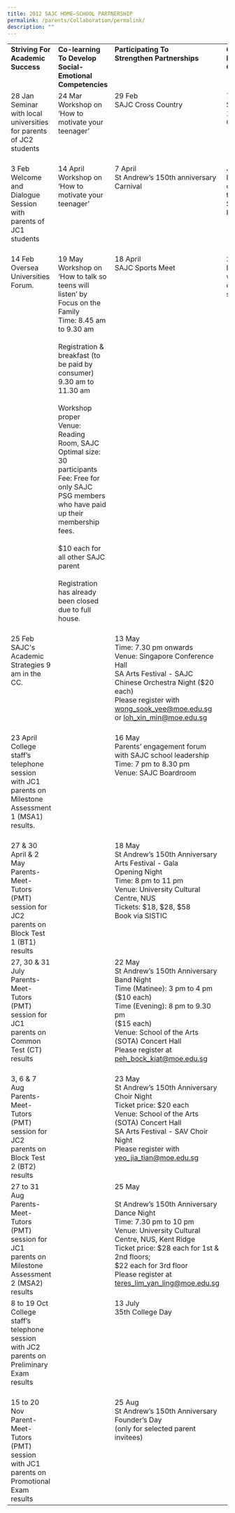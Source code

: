 ```yaml
---
title: 2012 SAJC HOME–SCHOOL PARTNERSHIP
permalink: /parents/Collaboration/permalink/
description: ""
---
```


<table class="iveo_table ives_tab_simple3 ive_eobj_center">
<tbody>
<tr>
<td valign="top" width="243"><strong>Striving For Academic Success</strong></td>
<td valign="top" width="246"><strong>Co-learning To Develop Social-Emotional Competencies</strong></td>
<td valign="top" width="236">
<div><strong>Participating To</strong></div>
<div><strong>Strengthen Partnerships</strong></div>
</td>
<td valign="top" width="220"><strong>Contributing To Broaden Opportunities</strong></td>
</tr>
<tr>
<td valign="top" width="243">
<div>28 Jan</div>
<div>Seminar with local universities for parents of JC2 students</div>
<div>&nbsp;</div>
</td>
<td valign="top" width="246">
<div>24 Mar</div>
<div>Workshop on &lsquo;How to motivate your teenager&rsquo;</div>
</td>
<td valign="top" width="236">
<div>29 Feb</div>
<div>SAJC Cross Country</div>
</td>
<td valign="top" width="220">
<div>7 April</div>
<div>St Andrew&rsquo;s 150thanniversary Carnival</div>
</td>
</tr>
<tr>
<td valign="top" width="243">
<div>3 Feb</div>
<div>Welcome and Dialogue Session with parents of JC1 students</div>
<div>&nbsp;</div>
</td>
<td valign="top" width="246">
<div>14 April</div>
<div>Workshop on &lsquo;How to motivate your teenager&rsquo;</div>
</td>
<td valign="top" width="236">
<div>7 April</div>
<div>St Andrew&rsquo;s 150th anniversary Carnival</div>
</td>
<td valign="top" width="220">
<div>July - Sep</div>
<div>Parent&rsquo;s contribution to the SAJC Night Study Programme</div>
</td>
</tr>
<tr>
<td valign="top" width="243">
<div>14 Feb</div>
<div>Oversea Universities Forum.</div>
</td>
<td valign="top" width="246">
<div>19 May</div>
<div>Workshop on &lsquo;How to talk so teens will listen&rsquo; by Focus on the Family</div>
<div>Time: 8.45 am to 9.30 am</div>
<div>&nbsp;</div>
<div>Registration &amp; breakfast (to be paid by consumer)</div>
<div>9.30 am to 11.30 am</div>
<div>&nbsp;</div>
<div>Workshop proper</div>
<div>Venue: Reading Room, SAJC</div>
<div>Optimal size: 30 participants</div>
<div>Fee: Free for only SAJC PSG members who have paid up their membership fees.</div>
<div>&nbsp;</div>
<div>$10 each for all other SAJC parent</div>
<div>&nbsp;</div>
<div>Registration has already been closed due to full house.</div>
<div>&nbsp;</div>
</td>
<td valign="top" width="236">
<div>18 April</div>
<div>SAJC Sports Meet</div>
</td>
<td valign="top" width="220">
<div>26 Nov - 6 Dec</div>
<div>Parents&rsquo; hosting work shadowing opportunities for students.</div>
</td>
</tr>
<tr>
<td valign="top" width="243">
<div>25 Feb</div>
<div>SAJC's Academic Strategies 9 am in the CC.</div>
</td>
<td valign="top" width="246">&nbsp;</td>
<td valign="top" width="236">
<div>13 May</div>
<div>Time: 7.30 pm onwards</div>
<div>Venue: Singapore Conference Hall</div>
<div>SA Arts Festival - SAJC Chinese Orchestra Night ($20 each)</div>
<div>Please register with</div>
<div><a href="mailto:wong_sook_yee@moe.edu.sg" target="">wong_sook_yee@moe.edu.sg</a>&nbsp;</div>
<div>or&nbsp;<a href="mailto:loh_xin_min@moe.edu.sg" target="">loh_xin_min@moe.edu.sg</a></div>
<div>&nbsp;</div>
</td>
<td valign="top" width="220">&nbsp;</td>
</tr>
<tr>
<td valign="top" width="243">
<div>23 April</div>
<div>College staff&rsquo;s telephone session with JC1 parents on Milestone Assessment 1 (MSA1) results.</div>
<div>&nbsp;</div>
</td>
<td valign="top" width="246">&nbsp;</td>
<td valign="top" width="236">
<div>16 May</div>
<div>Parents&rsquo; engagement forum with SAJC school leadership</div>
<div>Time: 7 pm to 8.30 pm</div>
<div>Venue: SAJC Boardroom</div>
</td>
<td valign="top" width="220">&nbsp;</td>
</tr>
<tr>
<td valign="top" width="243">
<div>27 &amp; 30 April &amp; 2 May</div>
<div>Parents-Meet-Tutors (PMT) session for JC2 parents on Block Test 1 (BT1) results</div>
</td>
<td valign="top" width="246">&nbsp;</td>
<td valign="top" width="236">
<div>18 May</div>
<div>St Andrew&rsquo;s 150th Anniversary Arts Festival - Gala</div>
<div>Opening Night</div>
<div>Time: 8 pm to 11 pm</div>
<div>Venue: University Cultural Centre, NUS</div>
<div>Tickets: $18, $28, $58</div>
<div>Book via SISTIC</div>
<div>&nbsp;</div>
</td>
<td valign="top" width="220">&nbsp;</td>
</tr>
<tr>
<td valign="top" width="243">
<div>27, 30 &amp; 31 July</div>
<div>Parents-Meet-Tutors (PMT) session for JC1 parents on Common Test (CT) results</div>
</td>
<td valign="top" width="246">&nbsp;</td>
<td valign="top" width="236">
<div>22 May</div>
<div>St Andrew&rsquo;s 150th Anniversary Band Night</div>
<div>Time (Matinee): 3 pm to 4 pm</div>
<div>($10 each)</div>
<div>Time (Evening): 8 pm to 9.30 pm</div>
<div>($15 each)</div>
<div>Venue: School of the Arts (SOTA) Concert Hall</div>
<div>Please register at</div>
<div><a href="mailto:peh_bock_kiat@moe.edu.sg" target="">peh_bock_kiat@moe.edu.sg</a></div>
<div>&nbsp;</div>
</td>
<td valign="top" width="220">&nbsp;</td>
</tr>
<tr>
<td valign="top" width="243">
<div>3, 6 &amp; 7 Aug</div>
<div>Parents-Meet-Tutors (PMT) session for JC2 parents on Block Test 2 (BT2) results</div>
</td>
<td valign="top" width="246">&nbsp;</td>
<td valign="top" width="236">
<div>23 May</div>
<div>St Andrew&rsquo;s 150th Anniversary Choir Night</div>
<div>Ticket price: $20 each</div>
<div>Venue: School of the Arts (SOTA) Concert Hall</div>
<div>SA Arts Festival - SAV Choir Night</div>
<div>Please register with</div>
<div><a href="mailto:yeo_jia_tian@moe.edu.sg" target="">yeo_jia_tian@moe.edu.sg</a></div>
<div>&nbsp;</div>
</td>
<td valign="top" width="220">&nbsp;</td>
</tr>
<tr>
<td valign="top" width="243">
<div>27 to 31 Aug</div>
<div>Parents-Meet-Tutors (PMT) session for JC1 parents on Milestone Assessment 2 (MSA2) results</div>
</td>
<td valign="top" width="246">&nbsp;</td>
<td valign="top" width="236">
<div>25 May</div>
<div>&nbsp;</div>
<div>St Andrew&rsquo;s 150th Anniversary Dance Night</div>
<div>Time: 7.30 pm to 10 pm</div>
<div>Venue: University Cultural Centre, NUS, Kent Ridge</div>
<div>Ticket price: $28 each for 1st &amp; 2nd floors;</div>
<div>$22 each for 3rd floor</div>
<div>Please register at</div>
<div><a href="mailto:teres_lim_yan_ling@moe.edu.sg" target="">teres_lim_yan_ling@moe.edu.sg</a></div>
<div>&nbsp;</div>
</td>
<td valign="top" width="220">&nbsp;</td>
</tr>
<tr>
<td valign="top" width="243">
<div>8 to 19 Oct</div>
<div>College staff&rsquo;s telephone session with JC2 parents on Preliminary Exam results</div>
<div>&nbsp;</div>
</td>
<td valign="top" width="246">&nbsp;</td>
<td valign="top" width="236">
<div>13 July</div>
<div>35th College Day</div>
<div>&nbsp;</div>
</td>
<td valign="top" width="220">&nbsp;</td>
</tr>
<tr>
<td valign="top" width="243">
<div>15 to 20 Nov</div>
<div>Parent-Meet-Tutors (PMT) session with JC1 parents on Promotional Exam results</div>
</td>
<td valign="top" width="246">&nbsp;</td>
<td valign="top" width="236">
<div>25 Aug</div>
<div>St Andrew&rsquo;s 150th Anniversary Founder&rsquo;s Day</div>
<div>(only for selected parent invitees)</div>
</td>
</tr>
</tbody>
</table>